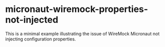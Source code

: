 # micronaut-wiremock-properties-not-injected
This is a minimal example illustrating the issue of WireMock Micronaut not injecting configuration properties.
